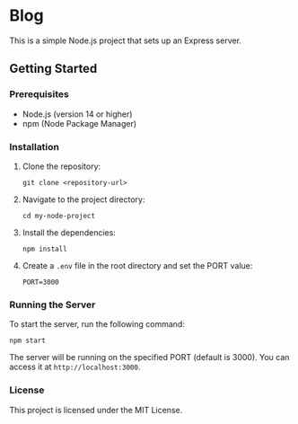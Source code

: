 # Blog

This is a simple Node.js project that sets up an Express server.

## Getting Started

### Prerequisites

- Node.js (version 14 or higher)
- npm (Node Package Manager)

### Installation

1. Clone the repository:
   ```
   git clone <repository-url>
   ```

2. Navigate to the project directory:
   ```
   cd my-node-project
   ```

3. Install the dependencies:
   ```
   npm install
   ```

4. Create a `.env` file in the root directory and set the PORT value:
   ```
   PORT=3000
   ```

### Running the Server

To start the server, run the following command:
```
npm start
```

The server will be running on the specified PORT (default is 3000). You can access it at `http://localhost:3000`.

### License

This project is licensed under the MIT License.

